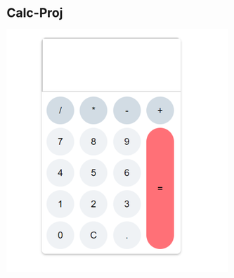 # Calc-Proj
![calculator](https://github.com/dsenat/Calc-Proj/blob/main/calculatorproj.PNG?raw=true)
